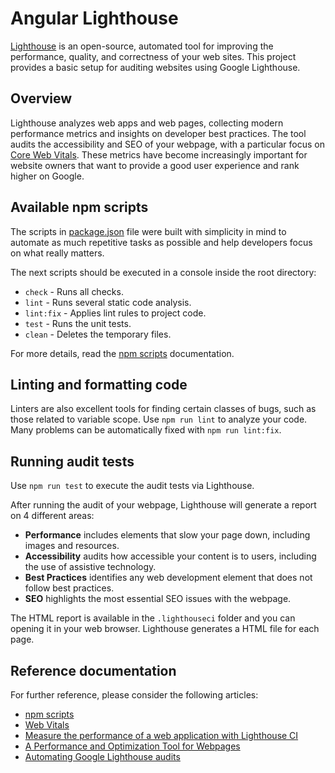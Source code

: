 # Angular Lighthouse

[Lighthouse](https://github.com/GoogleChrome/lighthouse) is an open-source, automated tool for improving the performance, quality, and correctness of your web sites.
This project provides a basic setup for auditing websites using Google Lighthouse.

## Overview

Lighthouse analyzes web apps and web pages, collecting modern performance metrics and insights on developer best practices.
The tool audits the accessibility and SEO of your webpage, with a particular focus on [Core Web Vitals](https://web.dev/i18n/pt/vitals/).
These metrics have become increasingly important for website owners that want to provide a good user experience and rank higher on Google.

## Available npm scripts

The scripts in [package.json](package.json) file were built with simplicity in mind to automate as much repetitive tasks as possible and help developers focus on what really matters.

The next scripts should be executed in a console inside the root directory:

- `check` - Runs all checks.
- `lint` - Runs several static code analysis.
- `lint:fix` - Applies lint rules to project code.
- `test` - Runs the unit tests.
- `clean` - Deletes the temporary files.

For more details, read the [npm scripts](https://docs.npmjs.com/cli/v8/using-npm/scripts) documentation.

## Linting and formatting code

Linters are also excellent tools for finding certain classes of bugs, such as those related to variable scope.
Use `npm run lint` to analyze your code.
Many problems can be automatically fixed with `npm run lint:fix`.

## Running audit tests

Use `npm run test` to execute the audit tests via Lighthouse.

After running the audit of your webpage, Lighthouse will generate a report on 4 different areas:

- **Performance** includes elements that slow your page down, including images and resources.
- **Accessibility** audits how accessible your content is to users, including the use of assistive technology. 
- **Best Practices** identifies any web development element that does not follow best practices.
- **SEO** highlights the most essential SEO issues with the webpage.

The HTML report is available in the `.lighthouseci` folder and you can opening it in your web browser.
Lighthouse generates a HTML file for each page.

## Reference documentation

For further reference, please consider the following articles:

- [npm scripts](https://docs.npmjs.com/cli/v8/using-npm/scripts)
- [Web Vitals](https://web.dev/i18n/en/vitals/)
- [Measure the performance of a web application with Lighthouse CI](https://medium.com/tuimm/measure-performance-web-app-with-lighthouse-ci-in-a-gitlab-pipeline-dd292842e40d)
- [A Performance and Optimization Tool for Webpages](https://betterprogramming.pub/lighthouse-a-performance-and-optimization-tool-for-webpages-e0b4eeaef3e4)
- [Automating Google Lighthouse audits](https://keepinguptodate.com/pages/2021/07/automating-google-lighthouse-upload-to-azure/)
